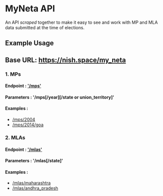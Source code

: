 # MyNeta API

An API *scraped* together to make it easy to see and work with MP and MLA data submitted at the time of elections.

## Example Usage

## Base URL: https://nish.space/my_neta

### 1. MPs
#### Endpoint : ['/mps'](https://nish.space/my_neta/mps)
#### Parameters : '/mps[/year][/state or union_territory]'
#### Examples : 
* [/mps/2004](https://nish.space/my_neta/mps/2004)
* [/mps/2014/goa](https://nish.space/my_neta/mps/2014/goa)

### 2. MLAs
#### Endpoint : ['/mlas'](https://nish.space/my_neta/mlas)
#### Parameters : '/mlas[/state]'
#### Examples :
- [/mlas/maharashtra](https://nish.space/my_neta/mlas/maharashtra)
- [/mlas/andhra_pradesh](https://nish.space/my_neta/mlas/andhra_pradesh)
